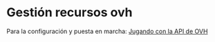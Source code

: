 # Gestión recursos ovh

Para la configuración y puesta en marcha: [Jugando con la API de OVH](https://www.josedomingo.org/pledin/2020/09/jugando-api-ovh/)

